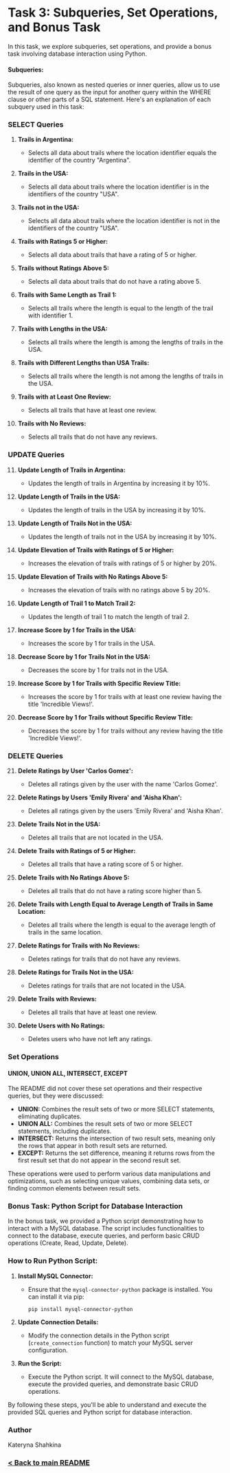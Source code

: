 # Task 3: Subqueries, Set Operations, and Bonus Task

In this task, we explore subqueries, set operations, and provide a bonus task involving database interaction using Python.

#### Subqueries:

Subqueries, also known as nested queries or inner queries, allow us to use the result of one query as the input for another query within the WHERE clause or other parts of a SQL statement. Here's an explanation of each subquery used in this task:

### SELECT Queries

1. **Trails in Argentina:**
   - Selects all data about trails where the location identifier equals the identifier of the country "Argentina".

2. **Trails in the USA:**
   - Selects all data about trails where the location identifier is in the identifiers of the country "USA".

3. **Trails not in the USA:**
   - Selects all data about trails where the location identifier is not in the identifiers of the country "USA".

4. **Trails with Ratings 5 or Higher:**
   - Selects all data about trails that have a rating of 5 or higher.

5. **Trails without Ratings Above 5:**
   - Selects all data about trails that do not have a rating above 5.

6. **Trails with Same Length as Trail 1:**
   - Selects all trails where the length is equal to the length of the trail with identifier 1.

7. **Trails with Lengths in the USA:**
   - Selects all trails where the length is among the lengths of trails in the USA.

8. **Trails with Different Lengths than USA Trails:**
   - Selects all trails where the length is not among the lengths of trails in the USA.

9. **Trails with at Least One Review:**
   - Selects all trails that have at least one review.

10. **Trails with No Reviews:**
    - Selects all trails that do not have any reviews.

### UPDATE Queries

11. **Update Length of Trails in Argentina:**
    - Updates the length of trails in Argentina by increasing it by 10%.

12. **Update Length of Trails in the USA:**
    - Updates the length of trails in the USA by increasing it by 10%.

13. **Update Length of Trails Not in the USA:**
    - Updates the length of trails not in the USA by increasing it by 10%.

14. **Update Elevation of Trails with Ratings of 5 or Higher:**
    - Increases the elevation of trails with ratings of 5 or higher by 20%.

15. **Update Elevation of Trails with No Ratings Above 5:**
    - Increases the elevation of trails with no ratings above 5 by 20%.

16. **Update Length of Trail 1 to Match Trail 2:**
    - Updates the length of trail 1 to match the length of trail 2.

17. **Increase Score by 1 for Trails in the USA:**
    - Increases the score by 1 for trails in the USA.

18. **Decrease Score by 1 for Trails Not in the USA:**
    - Decreases the score by 1 for trails not in the USA.

19. **Increase Score by 1 for Trails with Specific Review Title:**
    - Increases the score by 1 for trails with at least one review having the title 'Incredible Views!'.

20. **Decrease Score by 1 for Trails without Specific Review Title:**
    - Decreases the score by 1 for trails without any review having the title 'Incredible Views!'.

### DELETE Queries

21. **Delete Ratings by User 'Carlos Gomez':**
    - Deletes all ratings given by the user with the name 'Carlos Gomez'.

22. **Delete Ratings by Users 'Emily Rivera' and 'Aisha Khan':**
    - Deletes all ratings given by the users 'Emily Rivera' and 'Aisha Khan'.

23. **Delete Trails Not in the USA:**
    - Deletes all trails that are not located in the USA.

24. **Delete Trails with Ratings of 5 or Higher:**
    - Deletes all trails that have a rating score of 5 or higher.

25. **Delete Trails with No Ratings Above 5:**
    - Deletes all trails that do not have a rating score higher than 5.

26. **Delete Trails with Length Equal to Average Length of Trails in Same Location:**
    - Deletes all trails where the length is equal to the average length of trails in the same location.

27. **Delete Ratings for Trails with No Reviews:**
    - Deletes ratings for trails that do not have any reviews.

28. **Delete Ratings for Trails Not in the USA:**
    - Deletes ratings for trails that are not located in the USA.

29. **Delete Trails with Reviews:**
    - Deletes all trails that have at least one review.

30. **Delete Users with No Ratings:**
    - Deletes users who have not left any ratings.

### Set Operations

#### UNION, UNION ALL, INTERSECT, EXCEPT

The README did not cover these set operations and their respective queries, but they were discussed:

- **UNION:** Combines the result sets of two or more SELECT statements, eliminating duplicates.
- **UNION ALL:** Combines the result sets of two or more SELECT statements, including duplicates.
- **INTERSECT:** Returns the intersection of two result sets, meaning only the rows that appear in both result sets are returned.
- **EXCEPT:** Returns the set difference, meaning it returns rows from the first result set that do not appear in the second result set.

These operations were used to perform various data manipulations and optimizations, such as selecting unique values, combining data sets, or finding common elements between result sets.

### Bonus Task: Python Script for Database Interaction

In the bonus task, we provided a Python script demonstrating how to interact with a MySQL database. The script includes functionalities to connect to the database, execute queries, and perform basic CRUD operations (Create, Read, Update, Delete).

### How to Run Python Script:

1. **Install MySQL Connector:**
   - Ensure that the `mysql-connector-python` package is installed. You can install it via pip:

     ```
     pip install mysql-connector-python
     ```

2. **Update Connection Details:**
   - Modify the connection details in the Python script (`create_connection` function) to match your MySQL server configuration.

3. **Run the Script:**
   - Execute the Python script. It will connect to the MySQL database, execute the provided queries, and demonstrate basic CRUD operations.

By following these steps, you'll be able to understand and execute the provided SQL queries and Python script for database interaction.

### Author
Kateryna Shahkina
### [< Back to main README](https://github.com/kshashkina/databaseFundamentals/blob/main/README.md) 
